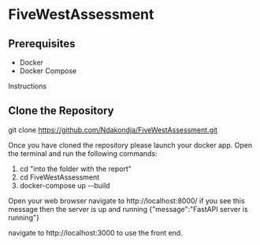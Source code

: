 # FiveWestAssessment
## Prerequisites
- Docker
- Docker Compose

Instructions
## Clone the Repository
git clone https://github.com/Ndakondja/FiveWestAssessment.git

Once you have cloned the repository please launch your docker app.
Open the terminal and run the following commands:

1. cd "into the folder with the report"
2. cd FiveWestAssessment
3. docker-compose up --build

Open your web browser navigate to 
http://localhost:8000/   if you see this message then the server is up and running {"message":"FastAPI server is running"}

navigate to   http://localhost:3000 to use the front end.

